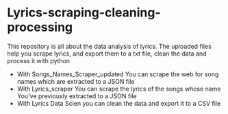 # Lyrics-scraping-cleaning-processing
This repository is all about the data analysis of lyrics. The uploaded files help you scrape lyrics,  and export them to a txt file, clean the data and process it with python

- With Songs_Names_Scraper_updated You can scrape the web for song names which are extracted to a JSON file
- With Lyrics_scraper You can scrape the lyrics of the songs whose name You've previously extracted to a JSON file
- With Lyrics Data Scien you can clean the data and export it to a CSV file
